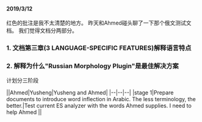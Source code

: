 #### 2019/3/12
红色的批注是我不太清楚的地方。
昨天和Ahmed碰头聊了一下那个俄文测试文档。
我们觉得文档分两部分。
### 1. 文档第三章(3 LANGUAGE-SPECIFIC FEATURES)解释语言特点

### 2. 解释为什么"Russian Morphology Plugin"是最佳解决方案

计划分三阶段

||Ahmed|Yusheng|Yusheng and Ahmed|
|--|--|--|
|stage 1|Prepare documents to introduce word inflection in Arabic. The less terminology, the better.|Test current ES analyzer with the words Ahmed supplies. I need to help Ahmed ||
